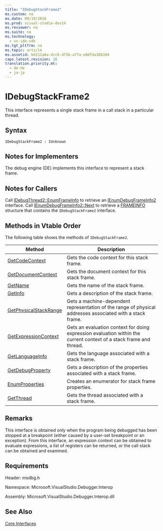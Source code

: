 ```yaml
---
title: "IDebugStackFrame2"
ms.custom: na
ms.date: 09/19/2016
ms.prod: visual-studio-dev14
ms.reviewer: na
ms.suite: na
ms.technology: 
  - vs-ide-sdk
ms.tgt_pltfrm: na
ms.topic: article
ms.assetid: bd212a6a-dcc6-4756-a77a-e8dfda38b104
caps.latest.revision: 16
translation.priority.mt: 
  - de-de
  - ja-jp
---
```

# IDebugStackFrame2
This interface represents a single stack frame in a call stack in a particular thread.  
  
## Syntax  
  
```  
IDebugStackFrame2 : IUnknown  
```  
  
## Notes for Implementers  
 The debug engine (DE) implements this interface to represent a stack frame.  
  
## Notes for Callers  
 Call [IDebugThread2::EnumFrameInfo](../vs140/IDebugThread2--EnumFrameInfo.md) to retrieve an [IEnumDebugFrameInfo2](../vs140/IEnumDebugFrameInfo2.md) interface. Call [IEnumDebugFrameInfo2::Next](../vs140/IEnumDebugFrameInfo2--Next.md) to retrieve a [FRAMEINFO](../vs140/FRAMEINFO.md) structure that contains the `IDebugStackFrame2` interface.  
  
## Methods in Vtable Order  
 The following table shows the methods of `IDebugStackFrame2`.  
  
|Method|Description|  
|------------|-----------------|  
|[GetCodeContext](../vs140/IDebugStackFrame2--GetCodeContext.md)|Gets the code context for this stack frame.|  
|[GetDocumentContext](../vs140/IDebugStackFrame2--GetDocumentContext.md)|Gets the document context for this stack frame.|  
|[GetName](../vs140/IDebugStackFrame2--GetName.md)|Gets the name of the stack frame.|  
|[GetInfo](../vs140/IDebugStackFrame2--GetInfo.md)|Gets a description of the stack frame.|  
|[GetPhysicalStackRange](../vs140/IDebugStackFrame2--GetPhysicalStackRange.md)|Gets a machine-dependent representation of the range of physical addresses associated with a stack frame.|  
|[GetExpressionContext](../vs140/IDebugStackFrame2--GetExpressionContext.md)|Gets an evaluation context for doing expression evaluation within the current context of a stack frame and thread.|  
|[GetLanguageInfo](../vs140/IDebugStackFrame2--GetLanguageInfo.md)|Gets the language associated with a stack frame.|  
|[GetDebugProperty](../vs140/IDebugStackFrame2--GetDebugProperty.md)|Gets a description of the properties associated with a stack frame.|  
|[EnumProperties](../vs140/IDebugStackFrame2--EnumProperties.md)|Creates an enumerator for stack frame properties.|  
|[GetThread](../vs140/IDebugStackFrame2--GetThread.md)|Gets the thread associated with a stack frame.|  
  
## Remarks  
 This interface is obtained only when the program being debugged has been stopped at a breakpoint (either caused by a user-set breakpoint or an exception). From this interface, an expression context can be obtained to evaluate expressions, a list of registers can be returned, or the call stack can be obtained and examined.  
  
## Requirements  
 Header: msdbg.h  
  
 Namespace: Microsoft.VisualStudio.Debugger.Interop  
  
 Assembly: Microsoft.VisualStudio.Debugger.Interop.dll  
  
## See Also  
 [Core Interfaces](../vs140/Core-Interfaces.md)
